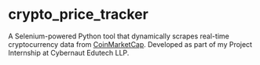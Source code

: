# crypto_price_tracker
A Selenium-powered Python tool that dynamically scrapes real-time cryptocurrency data from [CoinMarketCap](https://coinmarketcap.com/).   Developed as part of my Project Internship at Cybernaut Edutech LLP.
